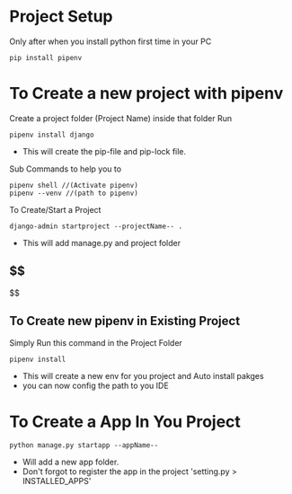# Project Setup

Only after when you install python first time in your PC
    
    pip install pipenv

# To Create a new project with pipenv 

Create a project folder (Project Name) inside that folder Run
    
    pipenv install django

+   This will create the pip-file and pip-lock file. 

Sub Commands to help you to  
    
    pipenv shell //(Activate pipenv)      
    pipenv --venv //(path to pipenv) 

To Create/Start a Project 
    
    django-admin startproject --projectName-- .

+ This will add manage.py and project folder

$$
---
$$
## To Create new pipenv in Existing Project
Simply Run this command in the Project Folder

    pipenv install

+ This will create a new env for you project and Auto install pakges
+ you can now config the path to you IDE

# To Create a App In You Project
    python manage.py startapp --appName--
+ Will add a new app folder.
+ Don't forgot to register the app in the project 'setting.py > INSTALLED_APPS'


